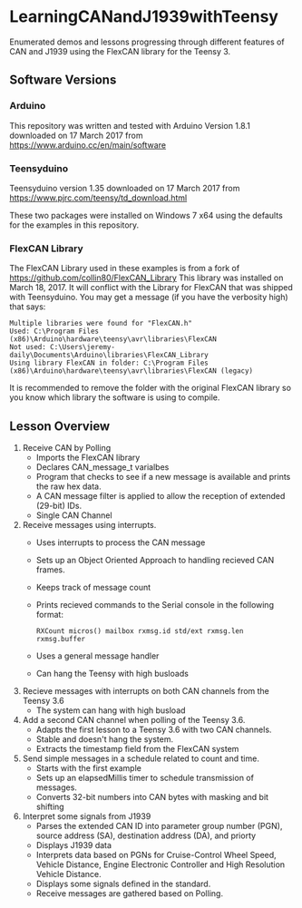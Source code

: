 # LearningCANandJ1939withTeensy
Enumerated demos and lessons progressing through different features of CAN and J1939 using the FlexCAN library for the Teensy 3.

## Software Versions
### Arduino
This repository was written and tested with Arduino Version 1.8.1 downloaded on 17 March 2017
from https://www.arduino.cc/en/main/software 

### Teensyduino 
Teensyduino version 1.35 downloaded on 17 March 2017
from https://www.pjrc.com/teensy/td_download.html

These two packages were installed on Windows 7 x64 using the defaults for the examples in this repository.

### FlexCAN Library
The FlexCAN Library used in these examples is from a fork of https://github.com/collin80/FlexCAN_Library
This library was installed on March 18, 2017. It will conflict with the Library for FlexCAN that was shipped with Teensyduino.
You may get a message (if you have the verbosity high) that says: 
   ```
   Multiple libraries were found for "FlexCAN.h"
   Used: C:\Program Files (x86)\Arduino\hardware\teensy\avr\libraries\FlexCAN
   Not used: C:\Users\jeremy-daily\Documents\Arduino\libraries\FlexCAN_Library
   Using library FlexCAN in folder: C:\Program Files (x86)\Arduino\hardware\teensy\avr\libraries\FlexCAN (legacy)
   ```

It is recommended to remove the folder with the original FlexCAN library so you know which library the software is using to compile.

## Lesson Overview
1. Receive CAN by Polling
   * Imports the FlexCAN library
   * Declares CAN_message_t varialbes
   * Program that checks to see if a new message is available and prints the raw hex data. 
   * A CAN message filter is applied to allow the reception of extended (29-bit) IDs.
   * Single CAN Channel
2. Receive messages using interrupts. 
   * Uses interrupts to process the CAN message
   * Sets up an Object Oriented Approach to handling recieved CAN frames.
   * Keeps track of message count
   * Prints recieved commands to the Serial console in the following format:
  
     ```RXCount micros() mailbox rxmsg.id std/ext rxmsg.len rxmsg.buffer```
   * Uses a general message handler
   * Can hang the Teensy with high busloads
3. Recieve messages with interrupts on both CAN channels from the Teensy 3.6
   * The system can hang with high busload
4. Add a second CAN channel when polling of the Teensy 3.6. 
   * Adapts the first lesson to a Teensy 3.6 with two CAN channels. 
   * Stable and doesn't hang the system.
   * Extracts the timestamp field from the FlexCAN system
5. Send simple messages in a schedule related to count and time.
   * Starts with the first example
   * Sets up an elapsedMillis timer to schedule transmission of messages.
   * Converts 32-bit numbers into CAN bytes with masking and bit shifting
6. Interpret some signals from J1939
   * Parses the extended CAN ID into parameter group number (PGN), source address (SA), destination address (DA), and priorty
   * Displays J1939 data
   * Interprets data based on PGNs for Cruise-Control Wheel Speed, Vehicle Distance, Engine Electronic Controller and High Resolution Vehicle Distance. 
   * Displays some signals defined in the standard.
   * Receive messages are gathered based on Polling.
